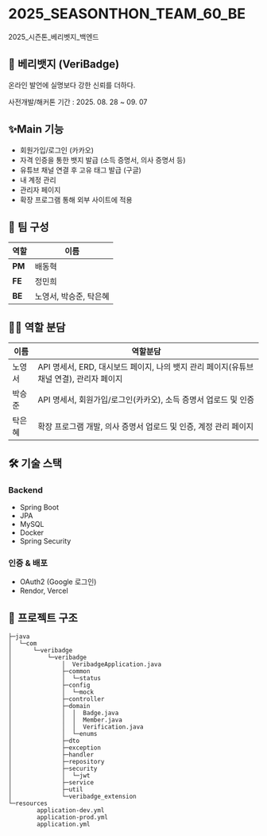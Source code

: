 # 2025_SEASONTHON_TEAM_60_BE
2025_시즌톤_베리벳지_백엔드


## 🍓 베리뱃지 (VeriBadge) 

온라인 발언에 실명보다 강한 신뢰를 더하다.

사전개발/해커톤 기간 : 2025. 08. 28 ~ 09. 07


## ✨Main 기능
- 회원가입/로그인 (카카오)
- 자격 인증을 통한 뱃지 발급 (소득 증명서, 의사 증명서 등)
- 유튜브 채널 연결 후 고유 태그 발급 (구글)
- 내 계정 관리
- 관리자 페이지 
- 확장 프로그램 통해 외부 사이트에 적용


## 👥 팀 구성

| 역할 | 이름 |
| --- | --- |
| **PM** | 배동혁 |
| **FE** | 정민희 |
| **BE** | 노영서, 박승준, 탁은혜 |


## 👩‍💻 역할 분담
|       이름         |                                      역할분담                         |
| -------------------------------------- | --------------------------------------------------------------------- |
| 노영서 | API 명세서, ERD, 대시보드 페이지, 나의 뱃지 관리 페이지(유튜브 채널 연결), 관리자 페이지 |
| 박승준 | API 명세서, 회원가입/로그인(카카오), 소득 증명서 업로드 및 인증 |
| 탁은혜 | 확장 프로그램 개발, 의사 증명서 업로드 및 인증, 계정 관리 페이지 |


## 🛠 기술 스택

### Backend

- Spring Boot
- JPA
- MySQL
- Docker
- Spring Security

### 인증 & 배포

- OAuth2 (Google 로그인)
- Rendor, Vercel


## 🌳 프로젝트 구조
```
├─java
│  └─com
│      └─veribadge
│          └─veribadge
│              │  VeribadgeApplication.java
│              ├─common
│              │  └─status
│              ├─config
│              │  └─mock
│              ├─controller
│              ├─domain
│              │  │  Badge.java
│              │  │  Member.java
│              │  │  Verification.java
│              │  └─enums
│              ├─dto
│              ├─exception
│              ├─handler
│              ├─repository
│              ├─security
│              │  └─jwt
│              ├─service
│              ├─util
│              └─veribadge_extension
└─resources
        application-dev.yml
        application-prod.yml
        application.yml
```
